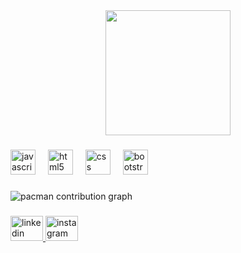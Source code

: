 <div align="center">
  <img height="200" src="https://i.imgflip.com/65efzo.gif"  />
</div>

###

<div align="left">
  <img src="https://cdn.jsdelivr.net/gh/devicons/devicon/icons/javascript/javascript-original.svg" height="40" alt="javascript logo"  />
  <img width="12" />
  <img src="https://cdn.jsdelivr.net/gh/devicons/devicon/icons/html5/html5-original.svg" height="40" alt="html5 logo"  />
  <img width="12" />
  <img src="https://cdn.jsdelivr.net/gh/devicons/devicon/icons/css3/css3-original.svg" height="40" alt="css logo"  />
  <img width="12" />
  <img src="https://cdn.jsdelivr.net/gh/devicons/devicon/icons/bootstrap/bootstrap-original.svg" height="40" alt="bootstrap logo"  />
</div>

###

<picture>
  <source media="(prefers-color-scheme: dark)" srcset="https://raw.githubusercontent.com/ckhlrm1897/ckhlrm1897/output/pacman-contribution-graph-dark.svg">
  <source media="(prefers-color-scheme: light)" srcset="https://raw.githubusercontent.com/ckhlrm1897/ckhlrm1897/output/pacman-contribution-graph.svg">
  <img alt="pacman contribution graph" src="https://raw.githubusercontent.com/ckhlrm1897/ckhlrm1897/output/pacman-contribution-graph.svg">
</picture>

###

<div align="left">
  <a href="www.linkedin.com/in/christian-klemm-650071b5" target="_blank">
    <img src="https://raw.githubusercontent.com/maurodesouza/profile-readme-generator/master/src/assets/icons/social/linkedin/default.svg" width="52" height="40" alt="linkedin logo"  />
  </a>
  <a href="https://www.instagram.com/christianklemm934/#" target="_blank">
    <img src="https://raw.githubusercontent.com/maurodesouza/profile-readme-generator/master/src/assets/icons/social/instagram/default.svg" width="52" height="40" alt="instagram logo"  />
  </a>
</div>

###
